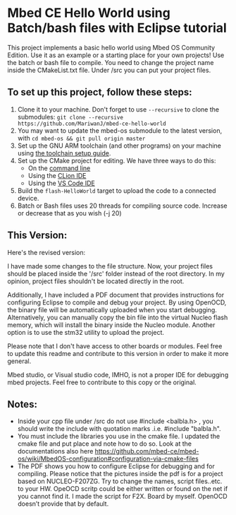 # Mbed CE Hello World using Batch/bash files with Eclipse tutorial
This project implements a basic hello world using Mbed OS Community Edition.  Use it as an example or a starting place for your own projects!
Use the batch or bash file to compile. You need to change the project name inside the CMakeList.txt file. Under /src you can put your project files.

## To set up this project, follow these steps:

1. Clone it to your machine.  Don't forget to use `--recursive` to clone the submodules: `git clone --recursive https://github.com/MariwanJ/mbed-ce-hello-world `
2. You may want to update the mbed-os submodule to the latest version, with `cd mbed-os && git pull origin master`
3. Set up the GNU ARM toolchain (and other programs) on your machine using [the toolchain setup guide](https://github.com/mbed-ce/mbed-os/wiki/Toolchain-Setup-Guide).
4. Set up the CMake project for editing.  We have three ways to do this:
    - On the [command line](https://github.com/mbed-ce/mbed-os/wiki/Project-Setup:-Command-Line)
    - Using the [CLion IDE](https://github.com/mbed-ce/mbed-os/wiki/Project-Setup:-CLion)
    - Using the [VS Code IDE](https://github.com/mbed-ce/mbed-os/wiki/Project-Setup:-VS-Code)
5. Build the `flash-HelloWorld` target to upload the code to a connected device.
6. Batch or Bash files uses 20 threads for compiling source code. Increase or decrease that as you wish (-j 20)

## This Version: 
Here's the revised version:

I have made some changes to the file structure. Now, your project files should be placed inside the '/src' folder instead of the root directory. In my opinion, project files shouldn't be located directly in the root.

Additionally, I have included a PDF document that provides instructions for configuring Eclipse to compile and debug your project. By using OpenOCD, the binary file will be automatically uploaded when you start debugging. Alternatively, you can manually copy the bin file into the virtual Nucleo flash memory, which will install the binary inside the Nucleo module. Another option is to use the stm32 utility to upload the project.

Please note that I don't have access to other boards or modules. Feel free to update this readme and contribute to this version in order to make it more general.

Mbed studio, or Visual studio code, IMHO, is not a proper IDE for debugging mbed projects. Feel free to contribute to this copy or the original. 

## Notes:
- Inside your cpp file under /src do not use #include <balbla.h> , you should write the include with quotation marks .i.e. #include "balbla.h".
- You must include the libraries you use in the cmake file. I updated the cmake file and put place and note how to do so. Look at the documentations also here https://github.com/mbed-ce/mbed-os/wiki/MbedOS-configuration#configuration-via-cmake-files
- The PDF shows you how to configure Eclipse for debugging and for compiling. Please notice that the pictures inside the pdf is for a project based on NUCLEO-F207ZG. Try to change the names, script files..etc. to your HW. OpeOCD scritp could be either written or found on the net if you cannot find it. I made the script for F2X. Board by myself. OpenOCD doesn’t provide that by default.

